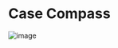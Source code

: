 # Case Compass
![image](https://github.com/user-attachments/assets/3ef9764a-4776-4db9-850c-57546389b8ee)
